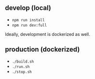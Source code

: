 ## develop (local)

- `npm run install`
- `npm run dev:full`

Ideally, development is dockerized as well.

## production (dockerized) 

- `./build.sh`
- `./run.sh`
- `./stop.sh`